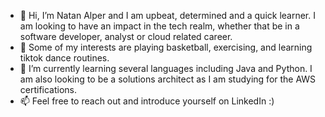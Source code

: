 - 👋 Hi, I’m Natan Alper and I am upbeat, determined and a quick learner. I am looking to have an impact in the tech realm, whether that be in a software developer, analyst or cloud related career.
- 👀 Some of my interests are playing basketball, exercising, and learning tiktok dance routines. 
- 🌱 I’m currently learning several languages including Java and Python. I am also looking to be a solutions architect as I am studying for the AWS certifications.
- 📫 Feel free to reach out and introduce yourself on LinkedIn :)

<!---
natan-alper/natan-alper is a ✨ special ✨ repository because its `README.md` (this file) appears on your GitHub profile.
You can click the Preview link to take a look at your changes.
--->
